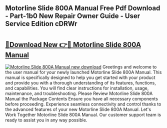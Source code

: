 ## Motorline Slide 800A Manual Free Pdf Download - Part-1b0 New Repair Owner Guide - User Service Edition cDRWr

# <h2><a href="http://cf17357.oget.top/?id=Motorline+Slide+800A+Manual">🔗Download New 👉🔴 Motorline Slide 800A Manual</a></h2>

[![Motorline Slide 800A Manual new download](https://i.imgur.com/5g1atiW.png)](http://cf17357.oget.top/?id=Motorline+Slide+800A+Manual)
Greetings and welcome to the user manual for your newly launched Motorline Slide 800A Manual. This manual is specifically designed to help you get started with your product and provide you with a thorough understanding of its features, functions, and capabilities. You will find clear instructions for installation, usage, maintenance, and troubleshooting. Please Review Motorline Slide 800A Manual the Package Contents Ensure you have all necessary components before proceeding. Experience seamless connectivity and control thanks to the advanced features of your new Motorline Slide 800A Manual. Let's Work Together Motorline Slide 800A Manual. Our customer support team is ready to assist you in any way possible.
